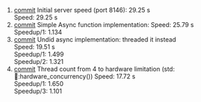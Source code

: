 1. [commit](https://github.com/chris-bartha/CS-425/commit/caaa0be7f835553c83180c7c20e52ccad3f2dd62) Initial server speed (port 8146): 29.25 s <br />
  Speed: 29.25 s <br />
2. [commit](https://github.com/chris-bartha/CS-425/commit/abf4f7e31f13c51af76d0176ff4ed4800c179c19) Simple Async function implementation:
  Speed: 25.79 s <br />
  Speedup/1: 1.134 <br />
3. [commit](https://github.com/chris-bartha/CS-425/commit/a7ef830cc7911c8461d13bd3df4b41574ffdca87) Undid async implementation: threaded it instead <br />
  Speed: 19.51 s <br />
  Speedup/1: 1.499 <br />
  Speedup/2: 1.321 <br />
4. [commit](https://github.com/chris-bartha/CS-425/commit/3a6d781bc8cfb8610fec85800e110dff52c92a13) Thread count from 4 to hardware limitation (std::thread::hardware_concurrency())
   Speed: 17.72 s <br />
   Speedup/1: 1.650 <br />
   Speedup/3: 1.101 <br />
